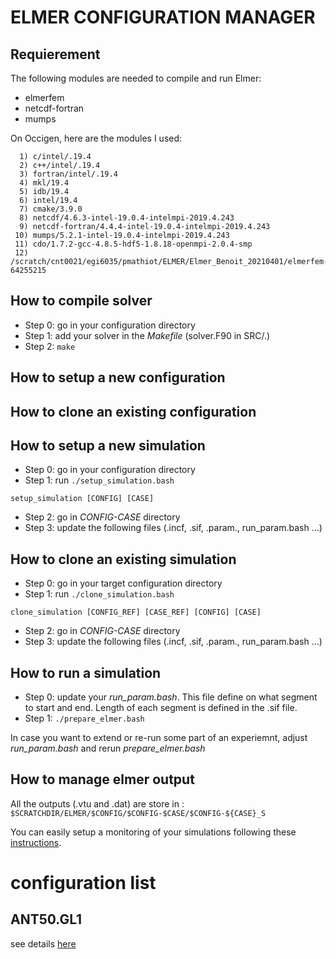 # ELMER CONFIGURATION MANAGER

## Requierement
The following modules are needed to compile and run Elmer:
- elmerfem
- netcdf-fortran
- mumps

On Occigen, here are the modules I used:
```
  1) c/intel/.19.4
  2) c++/intel/.19.4
  3) fortran/intel/.19.4
  4) mkl/19.4
  5) idb/19.4
  6) intel/19.4
  7) cmake/3.9.0
  8) netcdf/4.6.3-intel-19.0.4-intelmpi-2019.4.243
  9) netcdf-fortran/4.4.4-intel-19.0.4-intelmpi-2019.4.243
 10) mumps/5.2.1-intel-19.0.4-intelmpi-2019.4.243
 11) cdo/1.7.2-gcc-4.8.5-hdf5-1.8.18-openmpi-2.0.4-smp
 12) /scratch/cnt0021/egi6035/pmathiot/ELMER/Elmer_Benoit_20210401/elmerfem-64255215
```

## How to compile solver
- Step 0: go in your configuration directory
- Step 1: add your solver in the *Makefile* (solver.F90 in SRC/.)
- Step 2: `make`

## How to setup a new configuration

## How to clone an existing configuration

## How to setup a new simulation
- Step 0: go in your configuration directory
- Step 1: run `./setup_simulation.bash`
```
setup_simulation [CONFIG] [CASE]
```
- Step 2: go in *CONFIG-CASE* directory
- Step 3: update the following files (.incf, .sif, .param., run_param.bash ...)

## How to clone an existing simulation
- Step 0: go in your target configuration directory
- Step 1: run `./clone_simulation.bash`
```
clone_simulation [CONFIG_REF] [CASE_REF] [CONFIG] [CASE]
```
- Step 2: go in *CONFIG-CASE* directory
- Step 3: update the following files (.incf, .sif, .param., run_param.bash ...)

## How to run a simulation
- Step 0: update your *run_param.bash*. This file define on what segment to start and end. Length of each segment is defined in the .sif file.
- Step 1: `./prepare_elmer.bash`

In case you want to extend or re-run some part of an experiemnt, adjust *run_param.bash* and rerun *prepare_elmer.bash*

## How to manage elmer output
All the outputs (.vtu and .dat) are store in : `$SCRATCHDIR/ELMER/$CONFIG/$CONFIG-$CASE/$CONFIG-${CASE}_S`

You can easily setup a monitoring of your simulations following these [instructions](ANT50.GL1/VAL/README.md).

# configuration list

## ANT50.GL1
see details [here](ANT50.GL1/README.md)

